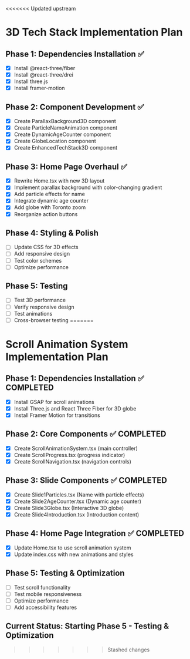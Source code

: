 <<<<<<< Updated upstream
# 3D Tech Stack Implementation Plan

## Phase 1: Dependencies Installation ✅
- [x] Install @react-three/fiber
- [x] Install @react-three/drei
- [x] Install three.js
- [x] Install framer-motion

## Phase 2: Component Development ✅
- [x] Create ParallaxBackground3D component
- [x] Create ParticleNameAnimation component
- [x] Create DynamicAgeCounter component
- [x] Create GlobeLocation component
- [x] Create EnhancedTechStack3D component

## Phase 3: Home Page Overhaul ✅
- [x] Rewrite Home.tsx with new 3D layout
- [x] Implement parallax background with color-changing gradient
- [x] Add particle effects for name
- [x] Integrate dynamic age counter
- [x] Add globe with Toronto zoom
- [x] Reorganize action buttons

## Phase 4: Styling & Polish
- [ ] Update CSS for 3D effects
- [ ] Add responsive design
- [ ] Test color schemes
- [ ] Optimize performance

## Phase 5: Testing
- [ ] Test 3D performance
- [ ] Verify responsive design
- [ ] Test animations
- [ ] Cross-browser testing
=======
# Scroll Animation System Implementation Plan

## Phase 1: Dependencies Installation ✅ COMPLETED
- [x] Install GSAP for scroll animations
- [x] Install Three.js and React Three Fiber for 3D globe
- [x] Install Framer Motion for transitions

## Phase 2: Core Components ✅ COMPLETED
- [x] Create ScrollAnimationSystem.tsx (main controller)
- [x] Create ScrollProgress.tsx (progress indicator)
- [x] Create ScrollNavigation.tsx (navigation controls)

## Phase 3: Slide Components ✅ COMPLETED
- [x] Create Slide1Particles.tsx (Name with particle effects)
- [x] Create Slide2AgeCounter.tsx (Dynamic age counter)
- [x] Create Slide3Globe.tsx (Interactive 3D globe)
- [x] Create Slide4Introduction.tsx (Introduction content)

## Phase 4: Home Page Integration ✅ COMPLETED
- [x] Update Home.tsx to use scroll animation system
- [x] Update index.css with new animations and styles

## Phase 5: Testing & Optimization
- [ ] Test scroll functionality
- [ ] Test mobile responsiveness
- [ ] Optimize performance
- [ ] Add accessibility features

## Current Status: Starting Phase 5 - Testing & Optimization
>>>>>>> Stashed changes
